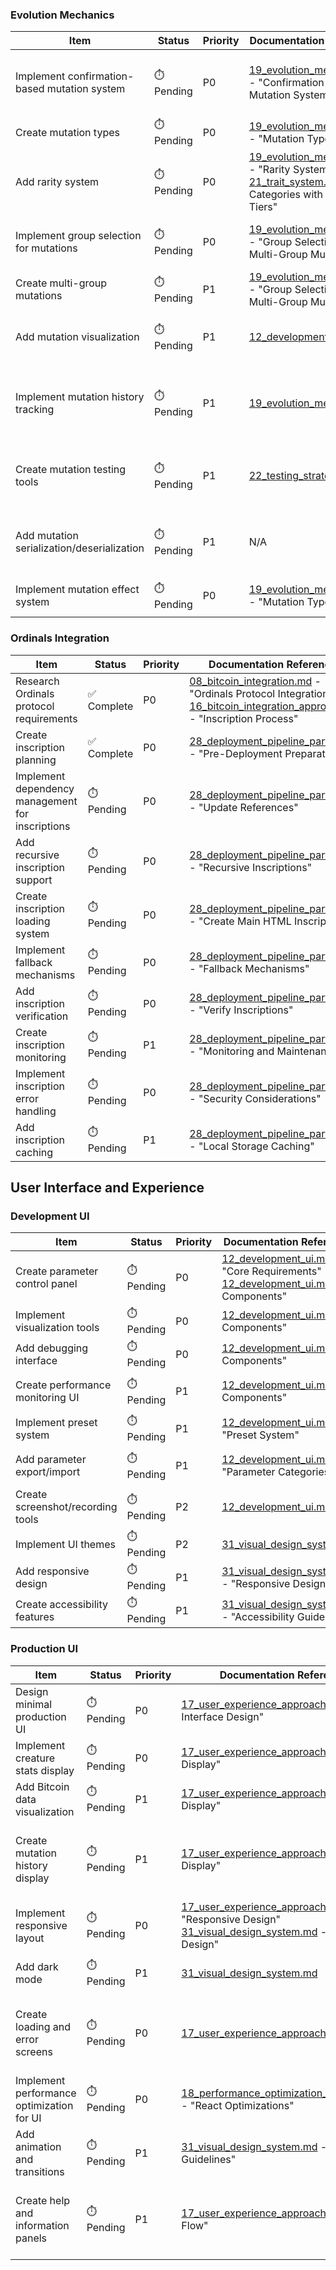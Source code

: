 ### Evolution Mechanics

| Item | Status | Priority | Documentation References | Notes |
|------|--------|----------|--------------------------|-------|
| Implement confirmation-based mutation system | ⏱️ Pending | P0 | [19_evolution_mechanics.md](19_evolution_mechanics.md) - "Confirmation-Based Mutation System" | Confirmation-based mutation system defined |
| Create mutation types | ⏱️ Pending | P0 | [19_evolution_mechanics.md](19_evolution_mechanics.md) - "Mutation Types" | Mutation types defined |
| Add rarity system | ⏱️ Pending | P0 | [19_evolution_mechanics.md](19_evolution_mechanics.md) - "Rarity System"<br>[21_trait_system.md](21_trait_system.md) - "Trait Categories with Rarity Tiers" | Rarity system defined |
| Implement group selection for mutations | ⏱️ Pending | P0 | [19_evolution_mechanics.md](19_evolution_mechanics.md) - "Group Selection and Multi-Group Mutations" | Group selection for mutations defined |
| Create multi-group mutations | ⏱️ Pending | P1 | [19_evolution_mechanics.md](19_evolution_mechanics.md) - "Group Selection and Multi-Group Mutations" | Multi-group mutations defined |
| Add mutation visualization | ⏱️ Pending | P1 | [12_development_ui.md](12_development_ui.md) | Development UI includes visualization tools |
| Implement mutation history tracking | ⏱️ Pending | P1 | [19_evolution_mechanics.md](19_evolution_mechanics.md) | **GAP**: No specific mutation history tracking documented |
| Create mutation testing tools | ⏱️ Pending | P1 | [22_testing_strategy.md](22_testing_strategy.md) | **GAP**: No specific mutation testing tools documented |
| Add mutation serialization/deserialization | ⏱️ Pending | P1 | N/A | **GAP**: No mutation serialization strategy documented |
| Implement mutation effect system | ⏱️ Pending | P0 | [19_evolution_mechanics.md](19_evolution_mechanics.md) - "Mutation Types" | Mutation effects defined |

### Ordinals Integration

| Item | Status | Priority | Documentation References | Notes |
|------|--------|----------|--------------------------|-------|
| Research Ordinals protocol requirements | ✅ Complete | P0 | [08_bitcoin_integration.md](08_bitcoin_integration.md) - "Ordinals Protocol Integration"<br>[16_bitcoin_integration_approach.md](16_bitcoin_integration_approach.md) - "Inscription Process" | Ordinals protocol requirements researched |
| Create inscription planning | ✅ Complete | P0 | [28_deployment_pipeline_part1.md](28_deployment_pipeline_part1.md) - "Pre-Deployment Preparation" | Inscription planning documented |
| Implement dependency management for inscriptions | ⏱️ Pending | P0 | [28_deployment_pipeline_part2.md](28_deployment_pipeline_part2.md) - "Update References" | Dependency management for inscriptions defined |
| Add recursive inscription support | ⏱️ Pending | P0 | [28_deployment_pipeline_part1.md](28_deployment_pipeline_part1.md) - "Recursive Inscriptions" | Recursive inscription support defined |
| Create inscription loading system | ⏱️ Pending | P0 | [28_deployment_pipeline_part3.md](28_deployment_pipeline_part3.md) - "Create Main HTML Inscription" | Inscription loading system defined |
| Implement fallback mechanisms | ⏱️ Pending | P0 | [28_deployment_pipeline_part3.md](28_deployment_pipeline_part3.md) - "Fallback Mechanisms" | Fallback mechanisms defined |
| Add inscription verification | ⏱️ Pending | P0 | [28_deployment_pipeline_part3.md](28_deployment_pipeline_part3.md) - "Verify Inscriptions" | Inscription verification defined |
| Create inscription monitoring | ⏱️ Pending | P1 | [28_deployment_pipeline_part4.md](28_deployment_pipeline_part4.md) - "Monitoring and Maintenance" | Inscription monitoring defined |
| Implement inscription error handling | ⏱️ Pending | P0 | [28_deployment_pipeline_part4.md](28_deployment_pipeline_part4.md) - "Security Considerations" | Inscription error handling defined |
| Add inscription caching | ⏱️ Pending | P1 | [28_deployment_pipeline_part3.md](28_deployment_pipeline_part3.md) - "Local Storage Caching" | Inscription caching defined |

## User Interface and Experience

### Development UI

| Item | Status | Priority | Documentation References | Notes |
|------|--------|----------|--------------------------|-------|
| Create parameter control panel | ⏱️ Pending | P0 | [12_development_ui.md](12_development_ui.md) - "Core Requirements"<br>[12_development_ui.md](12_development_ui.md) - "UI Components" | Parameter control panel defined |
| Implement visualization tools | ⏱️ Pending | P0 | [12_development_ui.md](12_development_ui.md) - "UI Components" | Visualization tools defined |
| Add debugging interface | ⏱️ Pending | P0 | [12_development_ui.md](12_development_ui.md) - "UI Components" | Debugging interface defined |
| Create performance monitoring UI | ⏱️ Pending | P1 | [12_development_ui.md](12_development_ui.md) - "UI Components" | Performance monitoring UI defined |
| Implement preset system | ⏱️ Pending | P1 | [12_development_ui.md](12_development_ui.md) - "Preset System" | Preset system defined |
| Add parameter export/import | ⏱️ Pending | P1 | [12_development_ui.md](12_development_ui.md) - "Parameter Categories" | Parameter export/import mentioned |
| Create screenshot/recording tools | ⏱️ Pending | P2 | [12_development_ui.md](12_development_ui.md) | **GAP**: No screenshot/recording tools documented |
| Implement UI themes | ⏱️ Pending | P2 | [31_visual_design_system.md](31_visual_design_system.md) | UI themes defined |
| Add responsive design | ⏱️ Pending | P1 | [31_visual_design_system.md](31_visual_design_system.md) - "Responsive Design" | Responsive design defined |
| Create accessibility features | ⏱️ Pending | P1 | [31_visual_design_system.md](31_visual_design_system.md) - "Accessibility Guidelines" | Accessibility features defined |

### Production UI

| Item | Status | Priority | Documentation References | Notes |
|------|--------|----------|--------------------------|-------|
| Design minimal production UI | ⏱️ Pending | P0 | [17_user_experience_approach.md](17_user_experience_approach.md) - "User Interface Design" | Minimal production UI approach defined |
| Implement creature stats display | ⏱️ Pending | P0 | [17_user_experience_approach.md](17_user_experience_approach.md) - "Data Display" | Creature stats display defined |
| Add Bitcoin data visualization | ⏱️ Pending | P1 | [17_user_experience_approach.md](17_user_experience_approach.md) - "Data Display" | Bitcoin data visualization mentioned |
| Create mutation history display | ⏱️ Pending | P1 | [17_user_experience_approach.md](17_user_experience_approach.md) - "Data Display" | **GAP**: No specific mutation history display documented |
| Implement responsive layout | ⏱️ Pending | P0 | [17_user_experience_approach.md](17_user_experience_approach.md) - "Responsive Design"<br>[31_visual_design_system.md](31_visual_design_system.md) - "Responsive Design" | Responsive layout defined |
| Add dark mode | ⏱️ Pending | P1 | [31_visual_design_system.md](31_visual_design_system.md) | Dark mode is the default theme |
| Create loading and error screens | ⏱️ Pending | P0 | [17_user_experience_approach.md](17_user_experience_approach.md) | **GAP**: No specific loading and error screens documented |
| Implement performance optimization for UI | ⏱️ Pending | P0 | [18_performance_optimization_strategies.md](18_performance_optimization_strategies.md) - "React Optimizations" | UI performance optimization defined |
| Add animation and transitions | ⏱️ Pending | P1 | [31_visual_design_system.md](31_visual_design_system.md) - "Animation Guidelines" | Animation and transitions defined |
| Create help and information panels | ⏱️ Pending | P1 | [17_user_experience_approach.md](17_user_experience_approach.md) - "User Flow" | **GAP**: No specific help and information panels documented |
